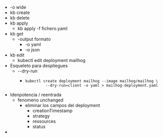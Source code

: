 - -o wide
- kb create
- kb delete
- kb apply
	- kb apply -f fichero.yaml
- kb get
	- -output formato
		- -o yaml
		- -o json
- kb edit
	- kubectl edit deployment mailhog
- Esqueleto para despliegues
	- --dry-run
		- ```
		  kubectl create deployment mailhog --image mailhog/mailhog \ 
		           --dry-run=client -o yaml > mailhog-deployment.yaml
		  ```
- Idenpotencia / reentrada
	- fenomeno unchanged
		- eliminar los campos del deployment
			- creationTimestamp
			- strategy
			- ressources
			- status
-